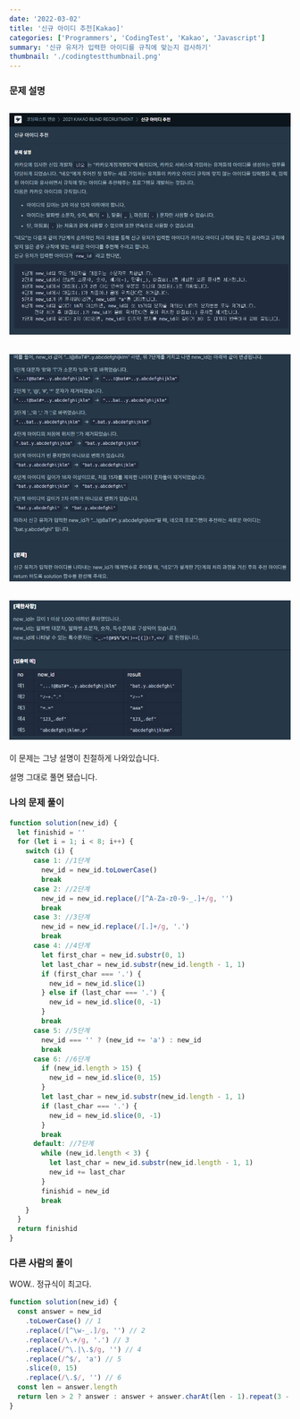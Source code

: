 ```yaml
---
date: '2022-03-02'
title: '신규 아이디 추천[Kakao]'
categories: ['Programmers', 'CodingTest', 'Kakao', 'Javascript']
summary: '신규 유저가 입력한 아이디를 규칙에 맞는지 검사하기'
thumbnail: './codingtestthumbnail.png'
---
```


### 문제 설명

## ![file:///C:/Reactblog/LEEBLOG/static/programmers/id1.PNG](../static/programmers/id1.PNG)

## ![file:///C:/Reactblog/LEEBLOG/static/programmers/id2.PNG](../static/programmers/id2.PNG)

## ![file:///C:/Reactblog/LEEBLOG/static/programmers/id3.PNG](../static/programmers/id3.PNG)

이 문제는 그냥 설명이 친절하게 나와있습니다.

설명 그대로 풀면 됐습니다.

### 나의 문제 풀이

```javascript
function solution(new_id) {
  let finishid = ''
  for (let i = 1; i < 8; i++) {
    switch (i) {
      case 1: //1단계
        new_id = new_id.toLowerCase()
        break
      case 2: //2단계
        new_id = new_id.replace(/[^A-Za-z0-9-_.]+/g, '')
        break
      case 3: //3단계
        new_id = new_id.replace(/[.]+/g, '.')
        break
      case 4: //4단계
        let first_char = new_id.substr(0, 1)
        let last_char = new_id.substr(new_id.length - 1, 1)
        if (first_char === '.') {
          new_id = new_id.slice(1)
        } else if (last_char === '.') {
          new_id = new_id.slice(0, -1)
        }
        break
      case 5: //5단계
        new_id === '' ? (new_id += 'a') : new_id
        break
      case 6: //6단계
        if (new_id.length > 15) {
          new_id = new_id.slice(0, 15)
        }
        let last_char = new_id.substr(new_id.length - 1, 1)
        if (last_char === '.') {
          new_id = new_id.slice(0, -1)
        }
        break
      default: //7단계
        while (new_id.length < 3) {
          let last_char = new_id.substr(new_id.length - 1, 1)
          new_id += last_char
        }
        finishid = new_id
        break
    }
  }
  return finishid
}
```

### 다른 사람의 풀이

WOW.. 정규식이 최고다.

```javascript
function solution(new_id) {
  const answer = new_id
    .toLowerCase() // 1
    .replace(/[^\w-_.]/g, '') // 2
    .replace(/\.+/g, '.') // 3
    .replace(/^\.|\.$/g, '') // 4
    .replace(/^$/, 'a') // 5
    .slice(0, 15)
    .replace(/\.$/, '') // 6
  const len = answer.length
  return len > 2 ? answer : answer + answer.charAt(len - 1).repeat(3 - len)
}
```

